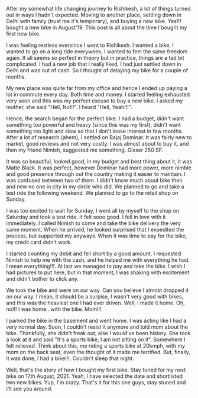 
After my somewhat life changing journey to Rishikesh, a lot of things turned out
in ways I hadn't expected. Moving to another place, settling down in Delhi with
family (trust me it's temporary), and buying a new bike. Yes!!! bought a new
bike in August'19. This post is all about the time I bought my first new bike.

I was feeling restless eversince I went to Rishikesh. I wanted a bike, I wanted
to go on a long ride everyweek, I wanted to feel the same freedom again. It all
seems so perfect in theory but in practice, things are a tad bit complicated. I
had a new job that I really liked, I had just settled down in Delhi and was out
of cash. So I thought of delaying my bike for a couple of months.

My new place was quite far from my office and hence I ended up paying a lot in
commute every day. Both time and money. I started feeling exhausted very soon
and this was my perfect excuse to buy a new bike. I asked my mother, she said
"Hell, No!!!". I heard "Hell, Yeah!!!". 

Hence, the search began for the perfect bike. I had a budget, didn't want
something too powerful and heavy (since this was my first), didn't want
something too light and slow so that I don't loose interest in few months. After
a lot of research (ahem), I settled on Bajaj Dominar. It was fairly new to
market, good reviews and not very costly. I was almost about to buy it, and then
my friend Nimish, suggested me something. Gixxer 250 SF. 

It was so beautiful, looked good, in my budget and best thing about it, it was
Matte Black. It was perfect, however Dominar had more power, more nimble and
good presence through out the country making it easier to maintain. I was
confused between two of them. I didn't know much about bike then and new no one
in city in my circle who did. We planned to go and take a test ride the
following weekend. We planned to go to the retail shop on Sunday. 

I was too excited to wait for Sunday, I went all by myself to the shop on
Saturday and took a test ride. It felt sooo good. I fell in love with it
immediately. I called Nimish to come and take the bike delivery the very same
moment. When he arrived, he looked surprised that I expedited the process, but
supported my anyways. When it was time to pay for the bike, my credit card
didn't work.

I started counting my debit and fell short by a good amount. I requested Nimish
to help me with the cash, and he helped me with everything he had. I mean
everything!!!. At last we managed to pay and take the bike. I wish I had
pictures to put here, but in that moment, I was shaking with excitement and
didn't bother to click any. 

We took the bike and were on our way. Can you believe I almost dropped it on our
way. I mean, it should be a surpise, I wasn't very good with bikes, and this was
the heaviest one I had ever driven. Well, I made it home. Oh, no!!! I was
home...with the bike. Mom!!!

I parked the bike in the basement and went home. I was acting like I had a very
normal day. Soon, I couldn't resist it anymore and told mom about the bike.
Thankfully, she didn't freak out, else I would've been history. She took a look
at it and said "It's a sports bike, I am not sitting on it". Somewhere I felt
relieved. Think about this, me riding a sports bike at 20kmph, with my mom on
the back seat, even the thought of it made me terrified. But, finally, it was
done, I had a bike!!!. Couldn't sleep that night.

Well, that's the story of how I bought my first bike. Stay tuned for my next
bike on 17th August, 2021. Yeah, I have selected the date and shortlisted two
new bikes. Yup, I'm crazy.
That's it for this one guys, stay stuned and I'll see you around.
